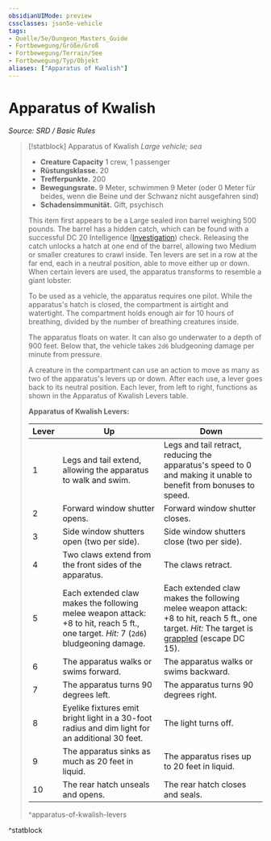 ```yaml
---
obsidianUIMode: preview
cssclasses: json5e-vehicle
tags:
- Quelle/5e/Dungeon_Masters_Guide
- Fortbewegung/Größe/Groß
- Fortbewegung/Terrain/See
- Fortbewegung/Typ/Objekt
aliases: ["Apparatus of Kwalish"]
---
```

# Apparatus of Kwalish
*Source: SRD / Basic Rules*  

> [!statblock] Apparatus of Kwalish
> *Large vehicle; sea*
> 
> - **Creature Capacity** 1 crew, 1 passenger
>- **Rüstungsklasse.** 20  
>- **Trefferpunkte.** 200  
>- **Bewegungsrate.** 9 Meter, schwimmen 9 Meter (oder 0 Meter für beides, wenn die Beine und der Schwanz nicht ausgefahren sind)
>- **Schadensimmunität.** Gift, psychisch
> 
> This item first appears to be a Large sealed iron barrel weighing 500 pounds. The barrel has a hidden catch, which can be found with a successful DC 20 Intelligence ([Investigation](rules/skills.md#Investigation)) check. Releasing the catch unlocks a hatch at one end of the barrel, allowing two Medium or smaller creatures to crawl inside. Ten levers are set in a row at the far end, each in a neutral position, able to move either up or down. When certain levers are used, the apparatus transforms to resemble a giant lobster.
> 
> To be used as a vehicle, the apparatus requires one pilot. While the apparatus's hatch is closed, the compartment is airtight and watertight. The compartment holds enough air for 10 hours of breathing, divided by the number of breathing creatures inside.
> 
> The apparatus floats on water. It can also go underwater to a depth of 900 feet. Below that, the vehicle takes `2d6` bludgeoning damage per minute from pressure.
> 
> A creature in the compartment can use an action to move as many as two of the apparatus's levers up or down. After each use, a lever goes back to its neutral position. Each lever, from left to right, functions as shown in the Apparatus of Kwalish Levers table.
> 
> **Apparatus of Kwalish Levers:**
> 
> | Lever | Up | Down |
> |-------|----|------|
> | 1 | Legs and tail extend, allowing the apparatus to walk and swim. | Legs and tail retract, reducing the apparatus's speed to 0 and making it unable to benefit from bonuses to speed. |
> | 2 | Forward window shutter opens. | Forward window shutter closes. |
> | 3 | Side window shutters open (two per side). | Side window shutters close (two per side). |
> | 4 | Two claws extend from the front sides of the apparatus. | The claws retract. |
> | 5 | Each extended claw makes the following melee weapon attack: +8 to hit, reach 5 ft., one target. *Hit:*  7 (`2d6`) bludgeoning damage. | Each extended claw makes the following melee weapon attack: +8 to hit, reach 5 ft., one target. *Hit:*  The target is [grappled](rules/conditions.md#grappled) (escape DC 15). |
> | 6 | The apparatus walks or swims forward. | The apparatus walks or swims backward. |
> | 7 | The apparatus turns 90 degrees left. | The apparatus turns 90 degrees right. |
> | 8 | Eyelike fixtures emit bright light in a 30-foot radius and dim light for an additional 30 feet. | The light turns off. |
> | 9 | The apparatus sinks as much as 20 feet in liquid. | The apparatus rises up to 20 feet in liquid. |
> | 10 | The rear hatch unseals and opens. | The rear hatch closes and seals. |
> ^apparatus-of-kwalish-levers
> 

^statblock